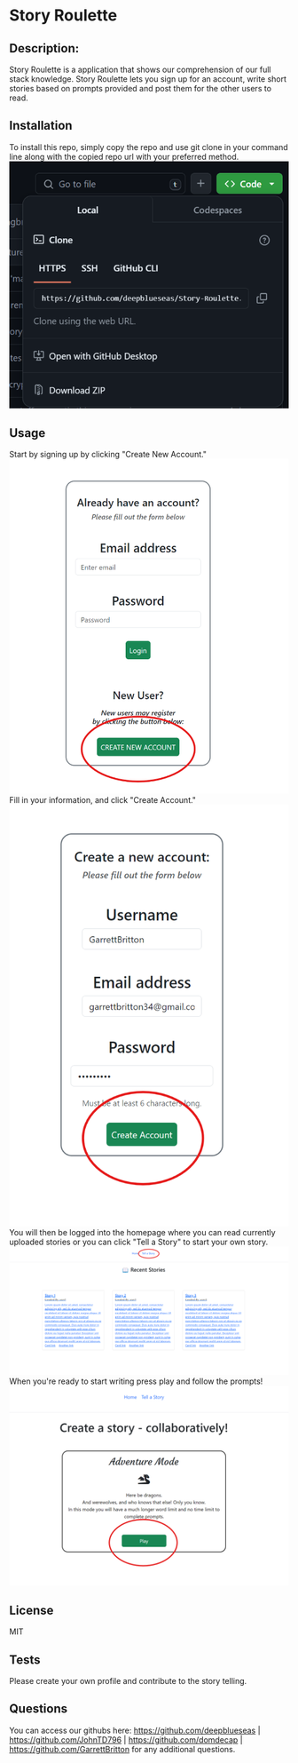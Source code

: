 # Story Roulette 

## Description: 
Story Roulette is a application that shows our comprehension of our full stack knowledge. Story Roulette lets you sign up for an account, write short stories based on prompts provided and post them for the other users to read. 

## Installation
To install this repo, simply copy the repo and use git clone in your command line along with the copied repo url with your preferred method.
![Github Screenshot](gitHubClone.png)

## Usage 
Start by signing up by clicking "Create New Account."
![Login Page](newAccount.png)
Fill in your information, and click "Create Account."
![Create Account](infoFilledIn.png)
You will then be logged into the homepage where you can read currently uploaded stories or you can click "Tell a Story" to start your own story.
![homePage](homePage.png)
When you're ready to start writing press play and follow the prompts!
![adventurePage](adventure.png)

## License 
MIT 

## Tests 
Please create your own profile and contribute to the story telling. 

## Questions 
You can access our githubs here: https://github.com/deepblueseas | https://github.com/JohnTD796 | https://github.com/domdecap | https://github.com/GarrettBritton for any additional questions. 